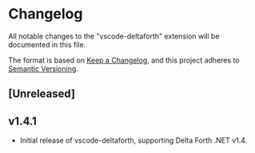 # Changelog

All notable changes to the "vscode-deltaforth" extension will be documented
in this file.

The format is based on [Keep a Changelog](https://keepachangelog.com/en/1.0.0/),
and this project adheres to [Semantic Versioning](https://semver.org/spec/v2.0.0.html).

## [Unreleased]

## v1.4.1

- Initial release of vscode-deltaforth, supporting Delta Forth .NET v1.4.
